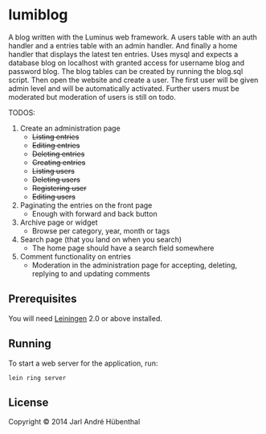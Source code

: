# lumiblog

A blog written with the Luminus web framework. A users table with an auth handler and a entries table with an admin handler. And finally a home handler that displays the latest ten entries. Uses mysql and expects a database blog on localhost with granted access for username blog and password blog. The blog tables can be created by running the blog.sql script. Then open the website and create a user. The first user will be given admin level and will be automatically activated. Further users must be moderated but moderation of users is still on todo.

TODOS:

1. Create an administration page
   * ~~Listing entries~~
   * ~~Editing entries~~
   * ~~Deleting entries~~
   * ~~Creating entries~~
   * ~~Listing users~~
   * ~~Deleting users~~
   * ~~Registering user~~
   * ~~Editing users~~
2. Paginating the entries on the front page
   * Enough with forward and back button
3. Archive page or widget
   * Browse per category, year, month or tags
4. Search page (that you land on when you search)
   * The home page should have a search field somewhere
5. Comment functionality on entries
   * Moderation in the administration page for accepting, deleting, replying to and updating comments

## Prerequisites

You will need [Leiningen][1] 2.0 or above installed.

[1]: https://github.com/technomancy/leiningen

## Running

To start a web server for the application, run:

    lein ring server

## License

Copyright © 2014 Jarl André Hübenthal
